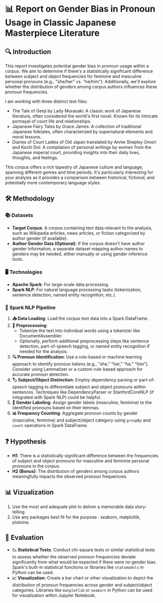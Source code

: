 # 📊 Report on Gender Bias in Pronoun Usage in Classic Japanese Masterpiece Literature


## 🔍 Introduction

This report investigates potential gender bias in pronoun usage within a corpus. We aim to determine if there's a statistically significant difference between subject and object frequencies for feminine and masculine personal pronouns (e.g., "she/her" vs. "he/him"). Additionally, we'll explore whether the distribution of genders among corpus authors influences these pronoun frequencies.

I am working with three distinct text files:

- The Tale of Genji by Lady Murasaki: A classic work of Japanese literature, often considered the world's first novel. Known for its intricate portrayal of court life and relationships.
- Japanese Fairy Tales by Grace James: A collection of traditional Japanese folktales, often characterized by supernatural elements and moral lessons.
- Diaries of Court Ladies of Old Japan translated by Annie Shepley Omori and Kochi Doi: A compilation of personal writings by women from the Japanese imperial court, providing insights into their daily lives, thoughts, and feelings.

This corpus offers a rich tapestry of Japanese culture and language, spanning different genres and time periods. It's particularly interesting for your analysis as it provides a comparison between historical, fictional, and potentially more contemporary language styles.
## 🛠️ Methodology

### 📚 Datasets

- **Target Corpus**: A corpus containing text data relevant to the analysis, such as Wikipedia articles, news articles, or fiction categorized by author gender (if available).
- **Author Gender Data (Optional)**: If the corpus doesn't have author gender information, a separate dataset mapping author names to genders may be needed, either manually or using gender inference tools.

### 🖥️ Technologies

- **Apache Spark**: For large-scale data processing.
- **Spark NLP**: For natural language processing tasks (tokenization, sentence detection, named entity recognition, etc.).

### 🔄 Spark NLP Pipeline

1. **📥 Data Loading**: Load the corpus text data into a Spark DataFrame.
2. **📝 Preprocessing**:
   - Tokenize the text into individual words using a tokenizer like DocumentAssembler.
   - Optionally, perform additional preprocessing steps like sentence detection, part-of-speech tagging, or named entity recognition if needed for the analysis.
3. **🔍 Pronoun Identification**: Use a rule-based or machine learning approach to identify pronoun tokens (e.g., "she," "her," "he," "him"). Consider using Lemmatizer or a custom rule-based approach for accurate pronoun detection.
4. **🏷️ Subject/Object Distinction**: Employ dependency parsing or part-of-speech tagging to differentiate subject and object pronouns within sentences. Techniques like DependencyParser or StanfordCoreNLP (if integrated with Spark NLP) could be helpful.
5. **🧩 Gender Labeling**: Assign gender labels (masculine, feminine) to the identified pronouns based on their lemmas.
6. **📊 Frequency Counting**: Aggregate pronoun counts by gender (masculine, feminine) and subject/object category using `groupBy` and `count` operations in Spark DataFrame.

## ❓ Hypothesis

- **H1**: There is a statistically significant difference between the frequencies of subject and object pronouns for masculine and feminine personal pronouns in the corpus.
- **H2 (Bonus)**: The distribution of genders among corpus authors meaningfully impacts the observed pronoun frequencies.

## 📊 Vizualization
1. Use the most and adequate plot to deliver a memorable data story-telling.
2. Use any packages best fit for the purpose : seaborn, matplotlib, plotnine.

## 🧪 Evaluation

- **📉 Statistical Tests**: Conduct chi-square tests or similar statistical tests to assess whether the observed pronoun frequencies deviate significantly from what would be expected if there were no gender bias. Spark's built-in statistical functions or libraries like `statsmodels` in Python can be used.
- **📈 Visualization**: Create a bar chart or other visualization to depict the distribution of pronoun frequencies across gender and subject/object categories. Libraries like `matplotlib` or `seaborn` in Python can be used for visualization within Jupyter Notebook.

